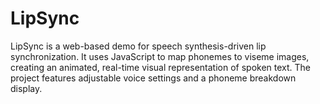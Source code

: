 # LipSync
LipSync is a web-based demo for speech synthesis-driven lip synchronization. It uses JavaScript to map phonemes to viseme images, creating an animated, real-time visual representation of spoken text. The project features adjustable voice settings and a phoneme breakdown display.
